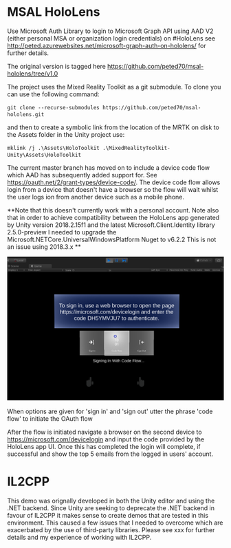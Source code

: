# MSAL HoloLens
Use Microsoft Auth Library to login to Microsoft Graph API using AAD V2 (either personal MSA or organization login credentials) on #HoloLens see http://peted.azurewebsites.net/microsoft-graph-auth-on-hololens/ for further details.

The original version is tagged here https://github.com/peted70/msal-hololens/tree/v1.0

The project uses the Mixed Reality Toolkit as a git submodule. To clone you can use the following command:

```
git clone --recurse-submodules https://github.com/peted70/msal-hololens.git
```
and then to create a symbolic link from the location of the MRTK on disk to the Assets folder in the Unity project use:

```
mklink /j .\Assets\HoloToolkit .\MixedRealityToolkit-Unity\Assets\HoloToolkit
```

The current master branch has moved on to include a device code flow which AAD has subsequently added support for. See https://oauth.net/2/grant-types/device-code/. The device code flow allows login from a device that doesn't have a browser so the flow will wait whilst the user logs ion from another device such as a mobile phone. 

**Note that this doesn't currently work with a personal account. 
Note also that in order to achieve compatibility between the HoloLens app generated by Unity version 2018.2.15f1 and the latest  Microsoft.Client.Identity library 2.5.0-preview I needed to upgrade the Microsoft.NETCore.UniversalWindowsPlatform Nuget to v6.2.2
This is not an issue using 2018.3.x ** 

![Unity Editor Screenshot](https://github.com/peted70/msal-hololens/blob/master/img/device-code.PNG)

When options are given for 'sign in' and 'sign out' utter the phrase 'code flow' to initiate the OAuth flow

After the flow is initiated navigate a browser on the second device to https://microsoft.com/devicelogin and input the code provided by the HoloLens app UI. Once this has completed the login will complete, if successful and show the top 5 emails from the logged in users' account.

# IL2CPP
This demo was orignally developed in both the Unity editor and using the .NET backend. Since Unity are seeking to deprecate the .NET backend in favour of IL2CPP it makes sense to create demos that are tested in this environment. This caused a few issues that I needed to overcome which are exacerbated by the use of third-party libraries. Please see xxx for further details and my experience of working with IL2CPP.

